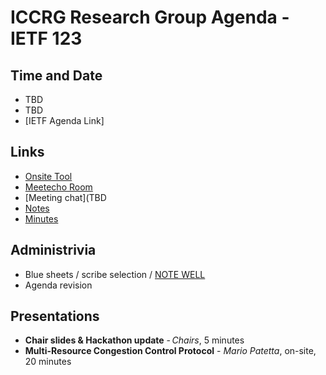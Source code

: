 # ICCRG Research Group Agenda - IETF 123

## Time and Date

* TBD
* TBD
* [IETF Agenda Link]

## Links

* [Onsite Tool](TBD)
* [Meetecho Room](TBD)
* [Meeting chat](TBD
* [Notes](TBD) 
* [Minutes](TBD)

## Administrivia

* Blue sheets / scribe selection / [NOTE WELL](https://www.irtf.org/policies/irtf-note-well-2021-05.pdf) 
* Agenda revision

## Presentations

- **Chair slides & Hackathon update** - _Chairs_, 5 minutes
- **Multi-Resource Congestion Control Protocol** - _Mario Patetta_, on-site, 20 minutes




